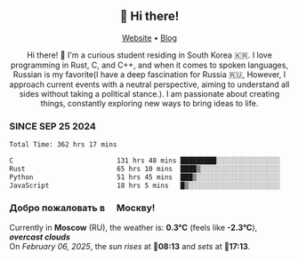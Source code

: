 <h2 align="center">👋 Hi there!</h2>
<p align="center">
  <a href="https://urdekcah.ru">Website</a> •
  <a href="https://urdekcah.blog">Blog</a>
</p>

<p align="center">
  Hi there! 👋 I'm a curious student residing in South Korea 🇰🇷. I love programming in Rust, C, and C++, and when it comes to spoken languages, Russian is my favorite(I have a deep fascination for Russia 🇷🇺, However, I approach current events with a neutral perspective, aiming to understand all sides without taking a political stance.). I am passionate about creating things, constantly exploring new ways to bring ideas to life.
</p>

### SINCE SEP 25 2024
<!--START_SECTION:waka-->
<!--LAST_WAKA_UPDATE:2025-02-05 18:28:10-->
```txt
Total Time: 362 hrs 17 mins

C                          131 hrs 48 mins █████████░░░░░░░░░░░░░░░░   35.45 %
Rust                       65 hrs 10 mins  ████▒░░░░░░░░░░░░░░░░░░░░   17.53 %
Python                     51 hrs 45 mins  ███▒░░░░░░░░░░░░░░░░░░░░░   13.92 %
JavaScript                 18 hrs 5 mins   █▒░░░░░░░░░░░░░░░░░░░░░░░   04.87 %
```
<!--END_SECTION:waka-->

<h3>Добро пожаловать в <img src="https://cdn-icons-png.flaticon.com/512/197/197408.png" width="13"/> Москву!</h3>

<!--START_SECTION:weather:moscow-->
<!--LAST_WEATHER_UPDATE:2025-02-06 09:21:52-->
Currently in **Moscow** (RU), the weather is: **0.3°C** (feels like **-2.3°C**), ***overcast clouds***<br/>
On *February 06, 2025*, the *sun rises* at 🌅**08:13** and *sets* at 🌇**17:13**.
<!--END_SECTION:weather-->
